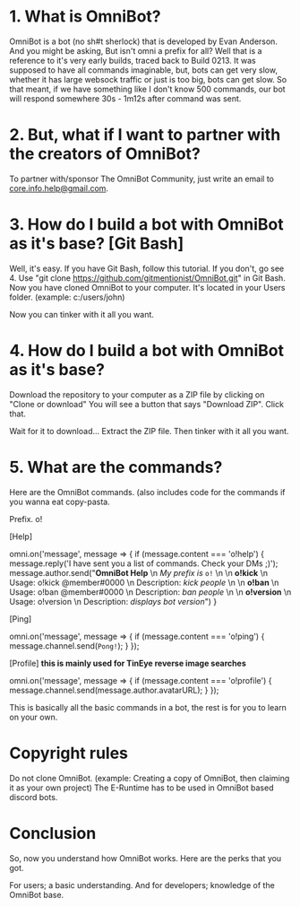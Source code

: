 # 1. What is OmniBot?
OmniBot is a bot (no sh#t sherlock) that is developed by Evan Anderson. And you might be asking, But isn't omni a prefix for all? Well that is a reference to it's very early builds, traced back to Build 0213. It was supposed to have all commands imaginable, but, bots can get very slow, whether it has large websock traffic or just is too big, bots can get slow. So that meant, if we have something like I don't know 500 commands, our bot will respond somewhere 30s - 1m12s after command was sent.

# 2. But, what if I want to partner with the creators of OmniBot?
To partner with/sponsor The OmniBot Community, just write an email to core.info.help@gmail.com.

# 3. How do I build a bot with OmniBot as it's base? [Git Bash]
Well, it's easy.
If you have Git Bash, follow this tutorial. If you don't, go see 4.
Use "git clone https://github.com/gitmentionist/OmniBot.git" in Git Bash.
Now you have cloned OmniBot to your computer.
It's located in your Users folder. (example: c:/users/john)

Now you can tinker with it all you want.

# 4. How do I build a bot with OmniBot as it's base?
Download the repository to your computer as a ZIP file by clicking on "Clone or download"
You will see a button that says "Download ZIP". Click that.

Wait for it to download...
Extract the ZIP file.
Then tinker with it all you want.

# 5. What are the commands?
Here are the OmniBot commands. (also includes code for the commands if you wanna eat copy-pasta.

Prefix. o!

[Help]

omni.on('message', message => {
	if (message.content === 'o!help') {
		message.reply('I have sent you a list of commands. Check your DMs ;)');
		message.author.send("**OmniBot Help** \n *My prefix is* `o!` \n \n **o!kick** \n Usage: o!kick @member#0000 \n Description: *kick people* \n \n **o!ban** \n Usage: o!ban @member#0000 \n Description: *ban people* \n \n **o!version** \n Usage: o!version \n Description: *displays bot version*")
	}
  
[Ping]

omni.on('message', message => {
  if (message.content === 'o!ping') {
    message.channel.send(`Pong!`);
    }
});

[Profile] **this is mainly used for TinEye reverse image searches**

omni.on('message', message => {
	if (message.content === 'o!profile') {
		message.channel.send(message.author.avatarURL);
  }
});

This is basically all the basic commands in a bot, the rest is for you to learn on your own.

# Copyright rules
Do not clone OmniBot. (example: Creating a copy of OmniBot, then claiming it as your own project)
The E-Runtime has to be used in OmniBot based discord bots.

# Conclusion
So, now you understand how OmniBot works. Here are the perks that you got.

For users; a basic understanding.
And for developers; knowledge of the OmniBot base.
